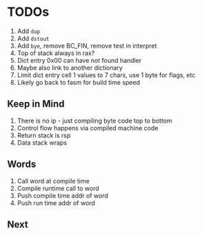 # TODOs

1. Add `dup`
1. Add `dstout`
1. Add `bye`, remove BC_FIN, remove test in interpret
1. Top of stack always in rax?
1. Dict entry 0x00 can have not found handler
1. Maybe also link to another dictionary
1. Limit dict entry cell 1 values to 7 chars, use 1 byte for flags, etc
1. Likely go back to fasm for build time speed

## Keep in Mind

1. There is no ip - just compiling byte code top to bottom
1. Control flow happens via compiled machine code
1. Return stack is rsp
1. Data stack wraps

## Words

1. Call word at compile time
1. Compile runtime call to word
1. Push compile time addr of word
1. Push run time addr of word

## Next

